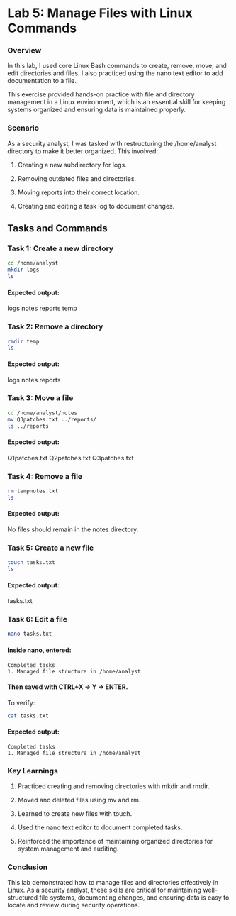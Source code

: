 # Lab 5: Manage Files with Linux Commands
### Overview

In this lab, I used core Linux Bash commands to create, remove, move, and edit directories and files. I also practiced using the nano text editor to add documentation to a file.

This exercise provided hands-on practice with file and directory management in a Linux environment, which is an essential skill for keeping systems organized and ensuring data is maintained properly.

### Scenario

As a security analyst, I was tasked with restructuring the /home/analyst directory to make it better organized. This involved:

1. Creating a new subdirectory for logs.

2. Removing outdated files and directories.

3. Moving reports into their correct location.

4. Creating and editing a task log to document changes.

## Tasks and Commands

###  Task 1: Create a new directory
```bash
cd /home/analyst
mkdir logs
ls
```

#### Expected output:
logs notes reports temp

### Task 2: Remove a directory
```bash
rmdir temp
ls
```

#### Expected output:
logs notes reports

### Task 3: Move a file
```bash
cd /home/analyst/notes
mv Q3patches.txt ../reports/
ls ../reports
```

#### Expected output:
Q1patches.txt Q2patches.txt Q3patches.txt

### Task 4: Remove a file
```bash
rm tempnotes.txt
ls
```

#### Expected output:
No files should remain in the notes directory.

### Task 5: Create a new file
```bash 
touch tasks.txt
ls
```

#### Expected output:
tasks.txt

### Task 6: Edit a file
```bash
nano tasks.txt
```

#### Inside nano, entered:
```arduino
Completed tasks
1. Managed file structure in /home/analyst
```

#### Then saved with CTRL+X → Y → ENTER.

To verify:
```bash
cat tasks.txt
```

#### Expected output:
```arduino
Completed tasks
1. Managed file structure in /home/analyst
```

### Key Learnings

1. Practiced creating and removing directories with mkdir and rmdir.

2. Moved and deleted files using mv and rm.

3. Learned to create new files with touch.

4. Used the nano text editor to document completed tasks.

5. Reinforced the importance of maintaining organized directories for system management and auditing.

### Conclusion

This lab demonstrated how to manage files and directories effectively in Linux. As a security analyst, these skills are critical for maintaining well-structured file systems, documenting changes, and ensuring data is easy to locate and review during security operations.
